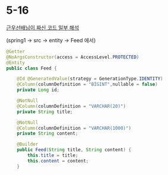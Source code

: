 # 5-16

[근우선배님이 짜신 코드 일부 해석
](5-16%20fa75cf832be849bd9ecd7051fc699515/%E1%84%80%E1%85%B3%E1%86%AB%E1%84%8B%E1%85%AE%E1%84%89%E1%85%A5%E1%86%AB%E1%84%87%E1%85%A2%E1%84%82%E1%85%B5%E1%86%B7%E1%84%8B%E1%85%B5%20%E1%84%8D%E1%85%A1%E1%84%89%E1%85%B5%E1%86%AB%20%E1%84%8F%E1%85%A9%E1%84%83%E1%85%B3%20%E1%84%8B%E1%85%B5%E1%86%AF%E1%84%87%E1%85%AE%20%E1%84%92%E1%85%A2%E1%84%89%E1%85%A5%E1%86%A8%204c12eb5af87842ea901306eb41aacbb7.md)

(spring1 → src → entity → Feed 에서)

```java
@Getter
@NoArgsConstructor(access = AccessLevel.PROTECTED)
@Entity
public class Feed {

    @Id @GeneratedValue(strategy = GenerationType.IDENTITY)
    @Column(columnDefinition = "BIGINT",nullable = false)
    private Long id;

    @NotNull
    @Column(columnDefinition = "VARCHAR(20)")
    private String title;

    @NotNull
    @Column(columnDefinition = "VARCHAR(1000)")
    private String content;

    @Builder
    public Feed(String title, String content) {
        this.title = title;
        this.content = content;
    }
```